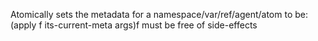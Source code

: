 Atomically sets the metadata for a namespace/var/ref/agent/atom to be:(apply f its-current-meta args)f must be free of side-effects